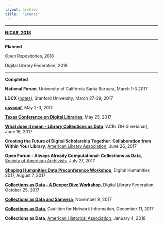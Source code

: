 ```yaml
---
layout: archive
title:  "Events"
---
```

---

[**NICAR, 2018**](https://ire.org/conferences/nicar18/)

---
**Planned**

Open Repositories, 2018 

Digital Library Federation, 2018 

---
**Completed**

**National Forum**, University of California Santa Barbara, March 1-3 2017<br/>

**LDCX** ([notes](https://docs.google.com/document/d/1wgX13tXF8-bhsBxIzpPYBKe7eSxOvuvnPL-rGJsTOsI/edit?usp=sharing)), Stanford University, March 27-29, 2017

[**csvconf**](https://github.com/csvconf/data-tables.csv/blob/master/themes/cultural-heritage-data.md), May 2-3, 2017

[**Texas Conference on Digital Libraries**](https://tcdl-ocs-tdl.tdl.org/tcdl/index.php/TCDL/TCDL2017), May 25, 2017

[**What does it mean - Library Collections as Data**](https://groups.google.com/forum/?utm_medium=email&utm_source=footer#!msg/collectionsasdata/w_SSEAe0RJ4/I5wcG4afAAAJ) (ACRL DHIG webinar), June 16, 2017 

**Creating the Future of Digital Scholarship Together: Collaboration from Within Your Library**, [American Library Association](https://www.eventscribe.com/2017/ALA-Annual/fsPopup.asp?Mode=presInfo&PresentationID=257851), June 26, 2017

**Open Forum - Always Already Computational: Collections as Data**, [Society of American Archivists](https://archives2017.sched.com/event/AGAg/open-forums-always-already-computational-collections-as-data), July 27, 2017

[**Shaping Humanities Data Preconference Workshop**](https://collectionsasdata.github.io/shaping/), Digital Humanities 2017, August 7, 2017

[**Collections as Data - A Deeper Dive Workshop**](https://www.diglib.org/forums/2017forum/affiliated-events/collections-as-data-workshop/), Digital Library Federation, October 25, 2017

[**Collections as Data and Samvera**](http://connect2017.samvera.org/), November 9, 2017

[**Collections as Data**](https://www.cni.org/events/membership-meetings/past-meetings/fall-2017/project-briefings-breakout-sessions-f17), Coalition for Network Information, December 11, 2017

**Collections as Data**, [American Historical Association](https://www.historians.org/annual-meeting/resources-and-guides/digital-history-at-the-annual-meeting/getting-started-in-digital-history-2018), January 4, 2018
